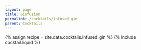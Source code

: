 ```yaml
---
layout: page
title: Ginfusion
permalink: /cocktails/infused_gin
parent: Cocktails
---
```

{% assign recipe = site.data.cocktails.infused_gin %}
{% include cocktail.liquid %}